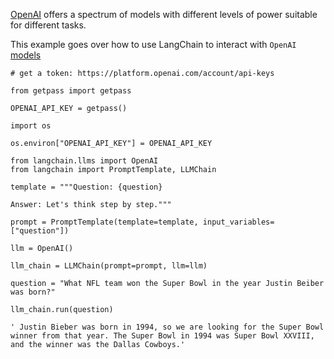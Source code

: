 


[OpenAI](https://platform.openai.com/docs/introduction) offers a spectrum of models with different levels of power suitable for different tasks.

This example goes over how to use LangChain to interact with `OpenAI` [models](https://platform.openai.com/docs/models)

```
# get a token: https://platform.openai.com/account/api-keys

from getpass import getpass

OPENAI_API_KEY = getpass()

```

```
import os

os.environ["OPENAI_API_KEY"] = OPENAI_API_KEY

```

```
from langchain.llms import OpenAI
from langchain import PromptTemplate, LLMChain

```

```
template = """Question: {question}

Answer: Let's think step by step."""

prompt = PromptTemplate(template=template, input_variables=["question"])

```

```
llm = OpenAI()

```

```
llm_chain = LLMChain(prompt=prompt, llm=llm)

```

```
question = "What NFL team won the Super Bowl in the year Justin Beiber was born?"

llm_chain.run(question)

```

```
' Justin Bieber was born in 1994, so we are looking for the Super Bowl winner from that year. The Super Bowl in 1994 was Super Bowl XXVIII, and the winner was the Dallas Cowboys.'

```

